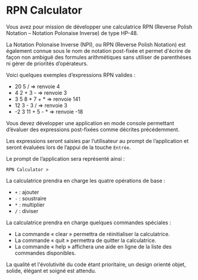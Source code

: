 # RPN Calculator

Vous avez pour mission de développer une calculatrice RPN (Reverse Polish Notation – Notation Polonaise Inverse) de type HP-48.

La Notation Polonaise Inverse (NPI), ou RPN (Reverse Polish Notation) est également connue sous le nom de notation post-fixée et permet d'écrire de façon non ambiguë des formules arithmétiques sans utiliser de parenthèses ni gérer de priorités d’opérateurs.

Voici quelques exemples d’expressions RPN valides :

 -  20 5 /          => renvoie 4
 -  4 2 + 3 -       => renvoie 3
 -  3 5 8 * 7 + *   => renvoie 141
 -  12 3 - 3 /      => renvoie 3
 -  -2 3 11 + 5 - * => renvoie -18

Vous devez développer une application en mode console permettant d’évaluer des expressions post-fixées comme décrites précédemment.

Les expressions seront saisies par l’utilisateur au prompt de l’application et seront évaluées lors de l’appui de la touche `Entrée`.

Le prompt de l’application sera représenté ainsi :

    RPN Calculator > 

La calculatrice prendra en charge les quatre opérations de base :

 -  `+` : ajouter
 -  `-` : soustraire
 -  `*` : multiplier
 -  `/` : diviser

La calculatrice prendra en charge quelques commandes spéciales :

 -  La commande « clear » permettra de réinitialiser la calculatrice.
 -  La commande « quit » permettra de quitter la calculatrice.
 -  La commande « help » affichera une aide en ligne de la liste des commandes disponibles.

La qualité et l'évolutivité du code étant prioritaire, un design orienté objet, solide, élégant et soigné est attendu.

